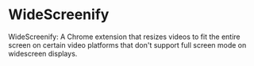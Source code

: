 # WideScreenify
WideScreenify: A Chrome extension that resizes videos to fit the entire screen on certain video platforms that don't support full screen mode on widescreen displays.
